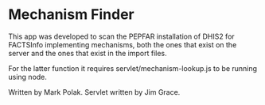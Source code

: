 # Mechanism Finder

This app was developed to scan the PEPFAR installation of DHIS2 for FACTSInfo implementing mechanisms, both the ones that exist on the server and the ones that exist in the import files.

For the latter function it requires servlet/mechanism-lookup.js to be running using node.

Written by Mark Polak. Servlet written by Jim Grace.
